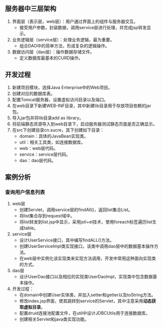 ## 服务器中三层架构
1. 界面层（表示层，web层）：用户通过界面上的组件与服务器交互。
    + 接受用户参数，封装数据，调用service层进行处理，并完成jsp转发显示。
2. 业务逻辑层（service层）：处理业务逻辑，最为重要。
    + 组合DAO中的简单方法，形成复杂的逻辑操作。
3. 数据访问层（dao层）：操作数据存储文件。
    + 定义数据库最基本的CURD操作。

## 开发过程
1. 新建项目模块，选择Java Enterprise中的Web项目。
2. 创建对应的数据库表。
3. 配置Tomcat服务器，设置虚拟访问目录以及端口。
4. 在web目录下新建WEB-INF目录，其中新建lib目录用于存放项目依赖的jar包。
5. 导入jar包并将lib目录add as library。
6. 将前端静态资源导入到web目录下，启动服务器测试静态页面是否正确显示。
7. 在src下创建目录cn.sucre，其下创建如下目录：
    + domain：具体的JavaBean实现类。
    + util：相关工具类，如连接数据库。
    + web：web层代码。
    + service：service层代码。
    + dao：dao层代码。

## 案例分析
### 查询用户信息列表
1. web层
    + 创建Servlet，调用service层的findAll()，返回list集合List<User>。
    + 将list集合存到request域中。
    + 将list转发到list.jsp中显示，采用jstl+el技术，使用foreach标签遍历list生成table。
2. service层
    + 设计UserService接口，其中编写findALL()方法。
    + 创建UserServiceImpl类实现接口，该类中调用dao层中的数据基本操作方法。
    + 在web层中实例化该实现类来实现方法调用，开发中常用这种面向实现类的方式。
3. dao层
    + 设计UserDao接口以及相应的实现类UserDaoImpl，实现类中包含数据基本操作。
4. 开发过程：
    + 在domain中创建User实体类，并加入setter和getter以及toString方法。
    + 修改index.jsp界面，使其跳转到service的Servlet，其中注意采用**动态获取虚拟目录**。
    + 配置druid连接池配置文件，在util中设计JDBCUtils用于连接数据库。
    + 创建相关Servlet和java类实现功能。